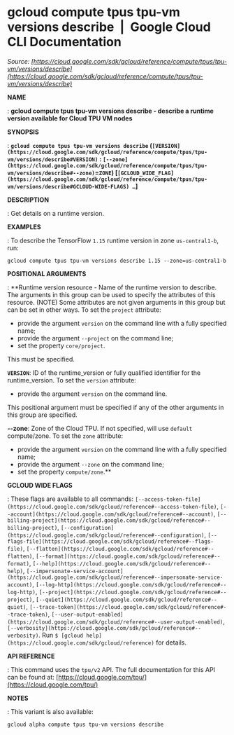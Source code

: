 # gcloud compute tpus tpu-vm versions describe  |  Google Cloud CLI Documentation

*Source: [https://cloud.google.com/sdk/gcloud/reference/compute/tpus/tpu-vm/versions/describe](https://cloud.google.com/sdk/gcloud/reference/compute/tpus/tpu-vm/versions/describe)*

**NAME**

: **gcloud compute tpus tpu-vm versions describe - describe a runtime version available for Cloud TPU VM nodes**

**SYNOPSIS**

: **`gcloud compute tpus tpu-vm versions describe` (`[VERSION](https://cloud.google.com/sdk/gcloud/reference/compute/tpus/tpu-vm/versions/describe#VERSION)` : `[--zone](https://cloud.google.com/sdk/gcloud/reference/compute/tpus/tpu-vm/versions/describe#--zone)`=`ZONE`) [`[GCLOUD_WIDE_FLAG](https://cloud.google.com/sdk/gcloud/reference/compute/tpus/tpu-vm/versions/describe#GCLOUD-WIDE-FLAGS) …`]**

**DESCRIPTION**

: Get details on a runtime version.

**EXAMPLES**

: To describe the TensorFlow `1.15` runtime version in zone
`us-central1-b`, run:

```
gcloud compute tpus tpu-vm versions describe 1.15 --zone=us-central1-b
```

**POSITIONAL ARGUMENTS**

: **Runtime version resource - Name of the runtime version to describe. The
arguments in this group can be used to specify the attributes of this resource.
(NOTE) Some attributes are not given arguments in this group but can be set in
other ways.
To set the `project` attribute:

- provide the argument `version` on the command line with a fully
specified name;
- provide the argument `--project` on the command line;
- set the property `core/project`.

This must be specified.

**`VERSION`**:
ID of the runtime_version or fully qualified identifier for the runtime_version.
To set the `version` attribute:

- provide the argument `version` on the command line.

This positional argument must be specified if any of the other arguments in this
group are specified.

**--zone**:
Zone of the Cloud TPU.
If not specified, will use `default` compute/zone.
To set the `zone` attribute:

- provide the argument `version` on the command line with a fully
specified name;
- provide the argument `--zone` on the command line;
- set the property `compute/zone`.**

**GCLOUD WIDE FLAGS**

: These flags are available to all commands: `[--access-token-file](https://cloud.google.com/sdk/gcloud/reference#--access-token-file)`,
`[--account](https://cloud.google.com/sdk/gcloud/reference#--account)`, `[--billing-project](https://cloud.google.com/sdk/gcloud/reference#--billing-project)`,
`[--configuration](https://cloud.google.com/sdk/gcloud/reference#--configuration)`,
`[--flags-file](https://cloud.google.com/sdk/gcloud/reference#--flags-file)`,
`[--flatten](https://cloud.google.com/sdk/gcloud/reference#--flatten)`, `[--format](https://cloud.google.com/sdk/gcloud/reference#--format)`, `[--help](https://cloud.google.com/sdk/gcloud/reference#--help)`, `[--impersonate-service-account](https://cloud.google.com/sdk/gcloud/reference#--impersonate-service-account)`,
`[--log-http](https://cloud.google.com/sdk/gcloud/reference#--log-http)`,
`[--project](https://cloud.google.com/sdk/gcloud/reference#--project)`, `[--quiet](https://cloud.google.com/sdk/gcloud/reference#--quiet)`, `[--trace-token](https://cloud.google.com/sdk/gcloud/reference#--trace-token)`, `[--user-output-enabled](https://cloud.google.com/sdk/gcloud/reference#--user-output-enabled)`,
`[--verbosity](https://cloud.google.com/sdk/gcloud/reference#--verbosity)`.
Run `$ [gcloud help](https://cloud.google.com/sdk/gcloud/reference)` for details.

**API REFERENCE**

: This command uses the `tpu/v2` API. The full documentation for this
API can be found at: [https://cloud.google.com/tpu/](https://cloud.google.com/tpu/)

**NOTES**

: This variant is also available:

```
gcloud alpha compute tpus tpu-vm versions describe
```
